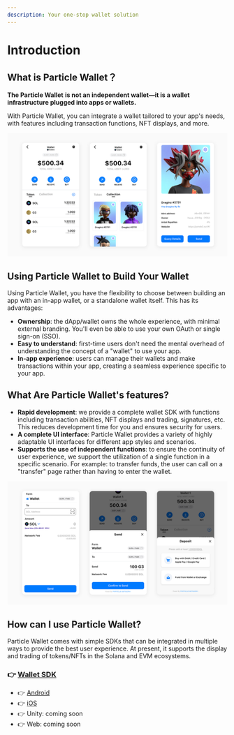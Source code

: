 ```yaml
---
description: Your one-stop wallet solution
---
```


# Introduction

## What is Particle Wallet？

**The Particle Wallet** **is not an independent wallet—it is a wallet infrastructure plugged into apps or wallets.**

With Particle Wallet, you can integrate a wallet tailored to your app's needs, with features including transaction functions, NFT displays, and more.

![Wallet](<../.gitbook/assets/qiabao .jpg>)

## Using Particle Wallet to Build Your Wallet <a href="#using-web3auth-to-build-your-wallet" id="using-web3auth-to-build-your-wallet"></a>

Using Particle Wallet, you have the flexibility to choose between building an app with an in-app wallet, or a standalone wallet itself. This has its advantages:

* **Ownership**: the dApp/wallet owns the whole experience, with minimal external branding. You'll even be able to use your own OAuth or single sign-on (SSO).
* **Easy to understand**: first-time users don't need the mental overhead of understanding the concept of a "wallet" to use your app.
* **In-app experience**: users can manage their wallets and make transactions within your app, creating a seamless experience specific to your app.

## What Are Particle **Wallet**'s features?

* **Rapid development**: we provide a complete wallet SDK with functions including transaction abilities, NFT displays and trading, signatures, etc. This reduces development time for you and ensures security for users.
* **A complete UI interface**: Particle Wallet provides a variety of highly adaptable UI interfaces for different app styles and scenarios.
* **Supports the use of independent functions**: to ensure the continuity of user experience, we support the utilization of a single function in a specific scenario. For example: to transfer funds, the user can call on a "transfer" page rather than having to enter the wallet.

![](<../.gitbook/assets/qiabao2 .jpg>)

## How can I use Particle Wallet? <a href="#how-can-i-use-web3auth" id="how-can-i-use-web3auth"></a>

Particle Wallet comes with simple SDKs that can be integrated in multiple ways to provide the best user experience. At present, it supports the display and trading of tokens/NFTs in the Solana and EVM ecosystems.

### 👉  [Wallet SDK](sdks/)

* 👉 [ Android](sdks/android.md)
* 👉 [ iOS](sdks/ios.md)
* 👉  Unity: coming soon
* 👉  Web: coming soon
